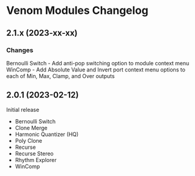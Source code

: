 # Venom Modules Changelog

## 2.1.x (2023-xx-xx)
### Changes
Bernoulli Switch - Add anti-pop switching option to module context menu
WinComp - Add Absolute Value and Invert port context menu options to each of Min, Max, Clamp, and Over outputs


## 2.0.1 (2023-02-12)
Initial release
- Bernoulli Switch
- Clone Merge
- Harmonic Quantizer (HQ)
- Poly Clone
- Recurse
- Recurse Stereo
- Rhythm Explorer
- WinComp
